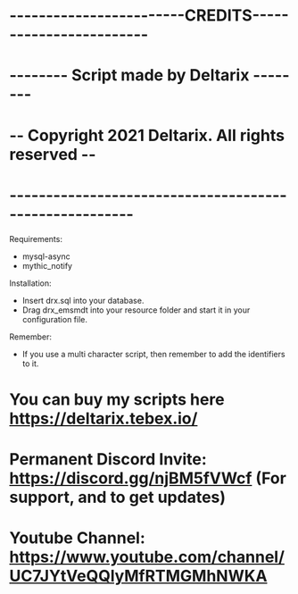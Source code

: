 # ------------------------CREDITS------------------------ #
# --------        Script made by Deltarix        -------- #
# --   Copyright 2021 Deltarix. All rights reserved    -- #
# ------------------------------------------------------- #

Requirements:
- mysql-async
- mythic_notify

Installation:
- Insert drx.sql into your database.
- Drag drx_emsmdt into your resource folder and start it in your configuration file.

Remember:
- If you use a multi character script, then remember to add the identifiers to it.

# You can buy my scripts here https://deltarix.tebex.io/
# Permanent Discord Invite: https://discord.gg/njBM5fVWcf (For support, and to get updates)
# Youtube Channel: https://www.youtube.com/channel/UC7JYtVeQQlyMfRTMGMhNWKA